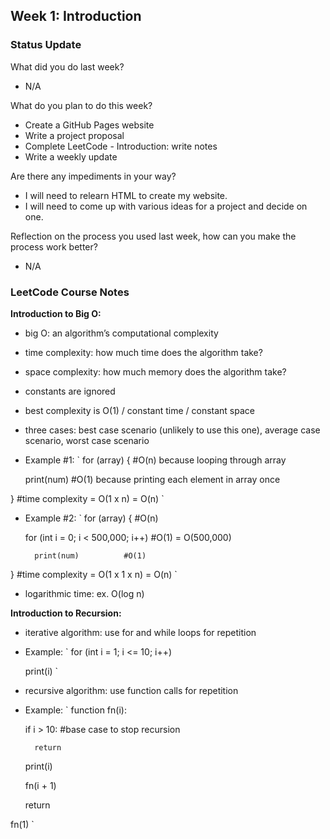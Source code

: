 ## Week 1: Introduction

### Status Update

What did you do last week?
* N/A

What do you plan to do this week?
* Create a GitHub Pages website
* Write a project proposal 
* Complete LeetCode - Introduction: write notes
* Write a weekly update

Are there any impediments in your way?
* I will need to relearn HTML to create my website. 
* I will need to come up with various ideas for a project and decide on one. 

Reflection on the process you used last week, how can you make the process work better?
* N/A

### LeetCode Course Notes 

**Introduction to Big O:** 
* big O: an algorithm’s computational complexity 
* time complexity: how much time does the algorithm take? 
* space complexity: how much memory does the algorithm take? 
* constants are ignored 
* best complexity is O(1) / constant time / constant space 
* three cases: best case scenario (unlikely to use this one), average case scenario, worst case scenario
* Example #1: 
`
for (array) {		#O(n) because looping through array

	print(num)	#O(1) because printing each element in array once
	
}			#time complexity = O(1 x n) = O(n)
`

* Example #2: 
`
for (array) {					#O(n)

	for (int i = 0; i < 500,000; i++)	#O(1) = O(500,000)
	
		print(num)			#O(1)
		
}						#time complexity = O(1 x 1 x n) = O(n)
`

* logarithmic time: ex. O(log n)

**Introduction to Recursion:** 
* iterative algorithm: use for and while loops for repetition 
* Example:
`
for (int i = 1; i <= 10; i++)

	print(i)
`
		
* recursive algorithm: use function calls for repetition 
* Example:
`
function fn(i):

	if i > 10:	#base case to stop recursion 
	
		return 
		
	print(i)
	
	fn(i + 1)
	
	return
	
fn(1)
`
